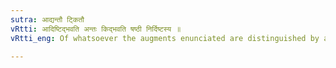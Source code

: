 ```yaml
---
sutra: आद्यन्तौ ट्कितौ
vRtti: आदिष्टिद्भवति अन्तः किद्भवति षष्ठी निर्दिष्टस्य ॥
vRtti_eng: Of whatsoever the augments enunciated are distinguished by an indicatory ट् or क्, they precede or follow it accordingly.

---
```

